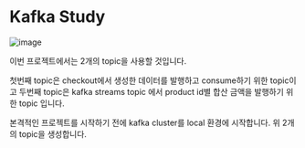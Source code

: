 # Kafka Study


![image](https://github.com/user-attachments/assets/91ceac55-4dbe-4bb8-9714-1af8a5f87446)

이번 프로젝트에서는 2개의 topic을 사용할 것입니다.

첫번째 topic은 checkout에서 생성한 데이터를 발행하고 consume하기 위한 topic이고
두번째 topic은 kafka streams topic 에서 product id별 합산 금액을 발행하기 위한 topic 입니다.

본격적인 프로젝트를 시작하기 전에 kafka cluster를 local 환경에 시작합니다.
위 2개의 topic을 생성합니다.


